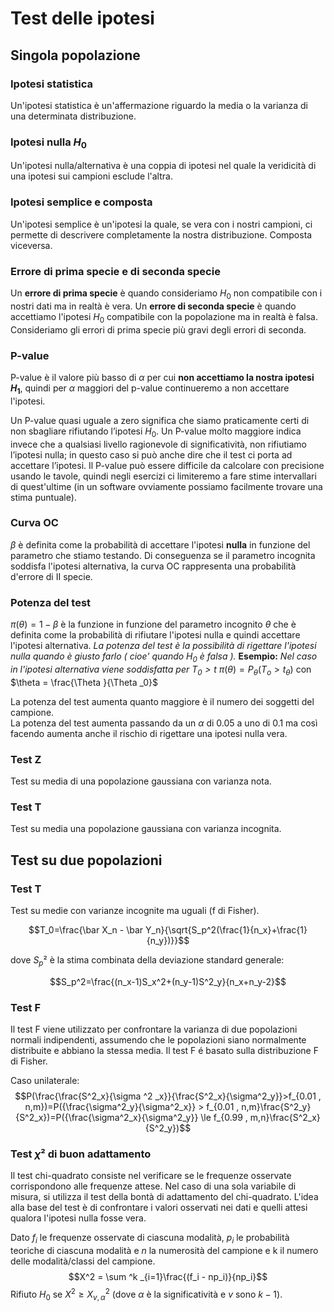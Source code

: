 
# Test delle ipotesi

## Singola popolazione

### Ipotesi statistica 

Un'ipotesi statistica è un'affermazione riguardo la media o la varianza di una determinata distribuzione.

### Ipotesi nulla $H_0$

Un'ipotesi nulla/alternativa è una coppia di ipotesi nel quale la veridicità di una ipotesi sui campioni esclude l'altra.

### Ipotesi semplice e composta

Un'ipotesi semplice è un'ipotesi la quale, se vera con i nostri campioni, ci permette di descrivere completamente la nostra distribuzione. Composta viceversa.

### Errore di prima specie e di seconda specie

Un **errore di prima specie** è quando consideriamo $H_0$ non compatibile con i nostri dati ma in realtà è vera. 
Un **errore di seconda specie** è quando accettiamo l'ipotesi $H_0$ compatibile con la popolazione ma in realtà è falsa. 
Consideriamo gli errori di prima specie più gravi degli errori di seconda. 

### P-value 

P-value è il valore più basso di $\alpha$ per cui **non accettiamo la nostra ipotesi $H_1$**, quindi per $\alpha$ maggiori del p-value continueremo a non accettare l'ipotesi.

Un P-value quasi uguale a zero significa che siamo praticamente certi di non sbagliare rifiutando
l’ipotesi $H_0$. Un P-value molto maggiore indica invece che a qualsiasi livello
ragionevole di significatività, non rifiutiamo l’ipotesi nulla; in questo caso si può anche dire che il
test ci porta ad accettare l’ipotesi.
Il P-value può essere difficile da calcolare con precisione usando le tavole, quindi negli esercizi ci limiteremo a fare stime intervallari di quest'ultime (in un software ovviamente possiamo facilmente trovare una stima puntuale).

### Curva OC

$\beta$ è definita come la probabilità di accettare l'ipotesi **nulla** in funzione del parametro che stiamo testando. 
Di conseguenza se il parametro incognita soddisfa l'ipotesi alternativa, la curva OC rappresenta una probabilità d'errore di II specie.

### Potenza del test

$\pi(\theta)=1 - \beta$ è la funzione in funzione del parametro incognito $\theta$ che è definita come la probabilità di rifiutare l'ipotesi nulla e quindi accettare l'ipotesi alternativa.
*La potenza del test è la possibilità di rigettare l'ipotesi nulla quando è giusto farlo ( cioe' quando $H_0$ è falsa ).* 
**Esempio:**
 *Nel caso in l'ipotesi alternativa viene soddisfatta per $T_0 >t$*
 $\pi(\theta)=P_{\theta}(T_o>t_{\theta})$ con $\theta = \frac{\Theta }{\Theta _0}$

La potenza del test aumenta quanto maggiore è il numero dei soggetti del campione.  
La potenza del test aumenta passando da un $\alpha$ di 0.05 a uno di 0.1 ma così facendo aumenta anche il rischio di rigettare una ipotesi nulla vera.

### Test Z

Test su media di una popolazione gaussiana con varianza nota.

### Test T

Test su media una popolazione gaussiana con varianza incognita.

## Test su due popolazioni 

### Test T

Test su medie con varianze incognite ma uguali (f di Fisher).

$$T_0=\frac{\bar X_n - \bar Y_n}{\sqrt{S_p^2(\frac{1}{n_x}+\frac{1}{n_y})}}$$

dove $S_p²$ è la stima combinata della deviazione standard generale:

$$S_p^2=\frac{(n_x-1)S_x^2+(n_y-1)S^2_y}{n_x+n_y-2}$$


### Test F 

Il test F viene utilizzato per confrontare la varianza di due popolazioni normali indipendenti, assumendo che le popolazioni siano normalmente distribuite e abbiano la stessa media. Il test F é basato sulla distribuzione F di Fisher. 

Caso unilaterale: 
$$P(\frac{\frac{S^2_x}{\sigma ^2 _x}}{\frac{S^2_x}{\sigma^2_y}}>f_{0.01 , n,m})=P({\frac{\sigma^2_y}{\sigma^2_x}} > f_{0.01 , n,m}\frac{S^2_y}{S^2_x})=P({\frac{\sigma^2_x}{\sigma^2_y}} \le f_{0.99 , m,n}\frac{S^2_x}{S^2_y})$$


### Test $\chi ²$ di buon adattamento

Il test chi-quadrato consiste nel verificare se le frequenze osservate corrispondono alle frequenze attese. Nel caso di una sola variabile di misura, si utilizza il test della bontà di adattamento del chi-quadrato. L'idea alla base del test è di confrontare i valori osservati nei dati e quelli attesi qualora l'ipotesi nulla fosse vera.

Dato $f_i$ le frequenze osservate di ciascuna modalità, $p_i$ le probabilità teoriche di ciascuna modalità e $n$ la numerosità del campione e k il numero delle modalità/classi del campione.
$$X^2 = \sum ^k _{i=1}\frac{(f_i - np_i)}{np_i}$$
Rifiuto $H_0$ se $X^2 \ge X^2_{v,\alpha}$ (dove $\alpha$ è la significatività e $v$ sono $k-1$).





